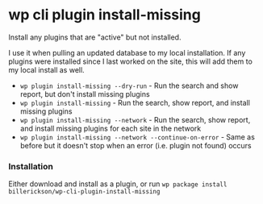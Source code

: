 # wp cli plugin install-missing
Install any plugins that are "active" but not installed. 

I use it when pulling an updated database to my local installation. If any plugins were installed since I last worked on the site, this will add them to my local install as well.

* `wp plugin install-missing --dry-run` - Run the search and show report, but don't install missing plugins
* `wp plugin install-missing` - Run the search, show report, and install missing plugins
* `wp plugin install-missing --network` - Run the search, show report, and install missing plugins for each site in the network
* `wp plugin install-missing --network --continue-on-error` - Same as before but it doesn't stop when an error (i.e. plugin not found) occurs

### Installation

Either download and install as a plugin, or run `wp package install billerickson/wp-cli-plugin-install-missing`

